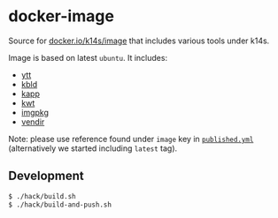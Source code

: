 # docker-image

Source for [docker.io/k14s/image](https://hub.docker.com/r/k14s/image) that includes various tools under k14s.

Image is based on latest `ubuntu`. It includes:

- [ytt](https://get-ytt.io)
- [kbld](https://get-kbld.io)
- [kapp](https://get-kapp.io)
- [kwt](https://github.com/k14s/kwt)
- [imgpkg](https://github.com/k14s/imgpkg)
- [vendir](https://github.com/k14s/vendir)

Note: please use reference found under `image` key in [`published.yml`](published.yml) (alternatively we started including `latest` tag).

## Development

```bash
$ ./hack/build.sh
$ ./hack/build-and-push.sh
```
